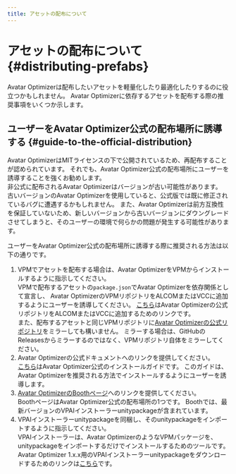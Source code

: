 ```yaml
---
title: アセットの配布について
---
```


# アセットの配布について {#distributing-prefabs}

Avatar Optimizerは配布したいアセットを軽量化したり最適化したりするのに役立つかもしれません。
Avatar Optimizerに依存するアセットを配布する際の推奨事項をいくつか示します。

## ユーザーをAvatar Optimizer公式の配布場所に誘導する {#guide-to-the-official-distribution}

Avatar OptimizerはMITライセンスの下で公開されているため、再配布することが認められています。
それでも、Avatar Optimizer公式の配布場所にユーザーを誘導することを強くお勧めします。\
非公式に配布されるAvatar Optimizerはバージョンが古い可能性があります。
古いバージョンのAvatar Optimizerを使用していると、公式版では既に修正されているバグに遭遇するかもしれません。
また、Avatar Optimizerは前方互換性を保証していないため、新しいバージョンから古いバージョンにダウングレードさせてしまうと、そのユーザーの環境で何らかの問題が発生する可能性があります。

ユーザーをAvatar Optimizer公式の配布場所に誘導する際に推奨される方法は以下の通りです。
1. VPMでアセットを配布する場合は、Avatar OptimizerをVPMからインストールするように指示してください。\
   VPMで配布するアセットの`package.json`でAvatar Optimizerを依存関係として宣言し、
   Avatar OptimizerのVPMリポジトリをALCOMまたはVCCに追加するようにユーザーを誘導してください。
   [こちら][add-repo]はAvatar Optimizerの公式リポジトリをALCOMまたはVCCに追加するためのリンクです。\
   また、配布するアセットと同じVPMリポジトリに[Avatar Optimizerの公式リポジトリ][repo]をミラーしても構いません。
   ミラーする場合は、GitHubのReleasesからミラーするのではなく、VPMリポジトリ自体をミラーしてください。
2. Avatar Optimizerの公式ドキュメントへのリンクを提供してください。\
   [こちら][official-installation]はAvatar Optimizer公式のインストールガイドです。
   このガイドは、Avatar Optimizerを推奨される方法でインストールするようにユーザーを誘導します。
3. [Avatar OptimizerのBoothページ][booth-aao]へのリンクを提供してください。\
   BoothページはAvatar Optimizer公式の配布場所の1つです。
   Boothでは、最新バージョンのVPAIインストーラーunitypackageが含まれています。
4. VPAIインストーラーunitypackageを同梱し、そのunitypackageをインポートするように指示してください。\
   VPAIインストーラーは、Avatar OptimizerのようなVPMパッケージを、unitypackageをインポートするだけでインストールするためのツールです。
   Avatar Optimizer 1.x.x用のVPAIインストーラーunitypackageをダウンロードするためのリンクは[こちら][vpai]です。

[add-repo]: https://vpm.anatawa12.com/add-repo
[repo]: https://vpm.anatawa12.com/vpm.json
[official-installation]: https://vpm.anatawa12.com/avatar-optimizer/ja/#installation
[vpai]: https://api.anatawa12.com/create-vpai/?name=AvatarOptimizer-%7b%7d-installer.unitypackage&repo=https://vpm.anatawa12.com/vpm.json&package=com.anatawa12.avatar-optimizer&version=1.x.x
[booth-aao]: https://anatawa12.booth.pm/items/4885109

